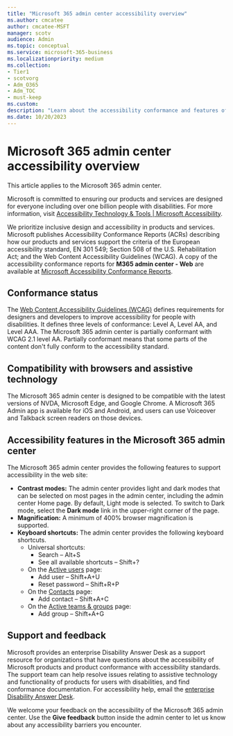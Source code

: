 ```yaml
---
title: "Microsoft 365 admin center accessibility overview"
ms.author: cmcatee
author: cmcatee-MSFT
manager: scotv
audience: Admin
ms.topic: conceptual
ms.service: microsoft-365-business
ms.localizationpriority: medium
ms.collection: 
- Tier1
- scotvorg
- Adm_O365
- Adm_TOC
- must-keep
ms.custom:
description: "Learn about the accessibility conformance and features of the Microsoft 365 admin center."
ms.date: 10/20/2023
---
```


# Microsoft 365 admin center accessibility overview

This article applies to the Microsoft 365 admin center.

Microsoft is committed to ensuring our products and services are designed for everyone including over one billion people with disabilities. For more information, visit [Accessibility Technology & Tools | Microsoft Accessibility](https://www.microsoft.com/accessibility/).

We prioritize inclusive design and accessibility in products and services. Microsoft publishes Accessibility Conformance Reports (ACRs) describing how our products and services support the criteria of the European accessibility standard, EN 301 549; Section 508 of the U.S. Rehabilitation Act; and the Web Content Accessibility Guidelines (WCAG). A copy of the accessibility conformance reports for **M365 admin center - Web** are available at [Microsoft Accessibility Conformance Reports](https://cloudblogs.microsoft.com/industry-blog/government/2018/09/11/accessibility-conformance-reports/).

## Conformance status

The [Web Content Accessibility Guidelines (WCAG)](https://www.w3.org/WAI/standards-guidelines/wcag/) defines requirements for designers and developers to improve accessibility for people with disabilities. It defines three levels of conformance: Level A, Level AA, and Level AAA. The Microsoft 365 admin center is partially conformant with WCAG 2.1 level AA. Partially conformant means that some parts of the content don't fully conform to the accessibility standard.

## Compatibility with browsers and assistive technology

The Microsoft 365 admin center is designed to be compatible with the latest versions of NVDA, Microsoft Edge, and Google Chrome. A Microsoft 365 Admin app is available for iOS and Android, and users can use Voiceover and Talkback screen readers on those devices.

## Accessibility features in the Microsoft 365 admin center

The Microsoft 365 admin center provides the following features to support accessibility in the web site:

- **Contrast modes:** The admin center provides light and dark modes that can be selected on most pages in the admin center, including the admin center Home page. By default, Light mode is selected. To switch to Dark mode, select the **Dark mode** link in the upper-right corner of the page.
- **Magnification:** A minimum of 400% browser magnification is supported.
- **Keyboard shortcuts:** The admin center provides the following keyboard shortcuts.
  - Universal shortcuts:
    - Search – Alt+S
    - See all available shortcuts – Shift+?
  - On the <a href="https://go.microsoft.com/fwlink/p/?linkid=834822" target="_blank">Active users</a> page:
    - Add user – Shift+A+U
    - Reset password – Shift+R+P
  - On the <a href="https://go.microsoft.com/fwlink/p/?linkid=2053302" target="_blank">Contacts</a> page:
    - Add contact  – Shift+A+C
  - On the <a href="https://go.microsoft.com/fwlink/p/?linkid=2052855" target="_blank">Active teams & groups</a> page:
    - Add group – Shift+A+G

## Support and feedback

Microsoft provides an enterprise Disability Answer Desk as a support resource for organizations that have questions about the accessibility of Microsoft products and product conformance with accessibility standards. The support team can help resolve issues relating to assistive technology and functionality of products for users with disabilities, and find conformance documentation. For accessibility help, email the [enterprise Disability Answer Desk](mailto:eDAD@microsoft.com).

We welcome your feedback on the accessibility of the Microsoft 365 admin center. Use the **Give feedback** button inside the admin center to let us know about any accessibility barriers you encounter.
